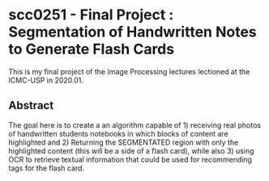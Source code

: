 # scc0251 - Final Project : Segmentation of Handwritten Notes to Generate Flash Cards

This is my final project of the Image Processing lectures lectioned at the ICMC-USP in 2020.01.

## Abstract

The goal here is to create a an algorithm capable of 1) receiving real photos of handwritten students notebooks in which blocks of content are highlighted and 2) Returning the SEGMENTATED region with only the highlighted content (this will be a side of a flash card), while also 3) using OCR to retrieve textual information that could be used for recommending tags for the flash card.
